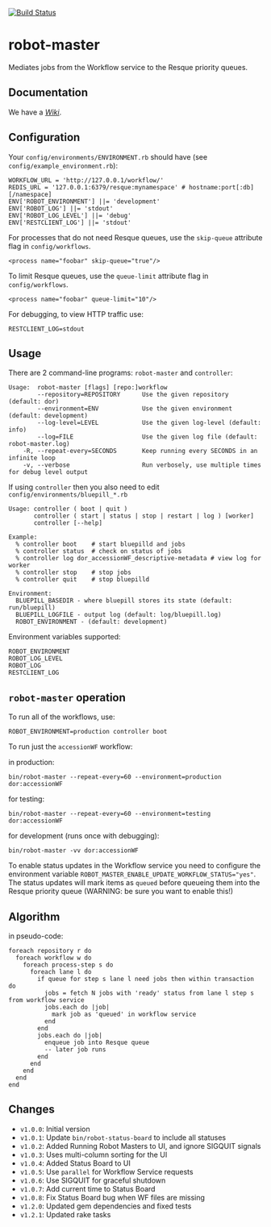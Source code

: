 [![Build Status](https://travis-ci.org/sul-dlss/robot-master.svg?branch=master)](https://travis-ci.org/sul-dlss/robot-master)

# robot-master

Mediates jobs from the Workflow service to the Resque priority queues.

## Documentation

We have a [*Wiki*](https://github.com/sul-dlss/robot-master/wiki).

## Configuration

Your `config/environments/ENVIRONMENT.rb` should have (see `config/example_environment.rb`):

    WORKFLOW_URL = 'http://127.0.0.1/workflow/'
    REDIS_URL = '127.0.0.1:6379/resque:mynamespace' # hostname:port[:db][/namespace]
    ENV['ROBOT_ENVIRONMENT'] ||= 'development'
    ENV['ROBOT_LOG'] ||= 'stdout'
    ENV['ROBOT_LOG_LEVEL'] ||= 'debug'
    ENV['RESTCLIENT_LOG'] ||= 'stdout'

For processes that do not need Resque queues, use the `skip-queue` attribute flag in `config/workflows`.

    <process name="foobar" skip-queue="true"/>

To limit Resque queues, use the `queue-limit` attribute flag in `config/workflows`.

    <process name="foobar" queue-limit="10"/>

For debugging, to view HTTP traffic use:

    RESTCLIENT_LOG=stdout

## Usage

There are 2 command-line programs: `robot-master` and `controller`:

    Usage:  robot-master [flags] [repo:]workflow
            --repository=REPOSITORY      Use the given repository (default: dor)
            --environment=ENV            Use the given environment (default: development)
            --log-level=LEVEL            Use the given log-level (default: info)
            --log=FILE                   Use the given log file (default: robot-master.log)
        -R, --repeat-every=SECONDS       Keep running every SECONDS in an infinite loop
        -v, --verbose                    Run verbosely, use multiple times for debug level output
      
   
If using `controller` then you also need to edit `config/environments/bluepill_*.rb`
     
    Usage: controller ( boot | quit )
           controller ( start | status | stop | restart | log ) [worker]
           controller [--help]

    Example:
      % controller boot    # start bluepilld and jobs
      % controller status  # check on status of jobs
      % controller log dor_accessionWF_descriptive-metadata # view log for worker
      % controller stop    # stop jobs
      % controller quit    # stop bluepilld

    Environment:
      BLUEPILL_BASEDIR - where bluepill stores its state (default: run/bluepill)
      BLUEPILL_LOGFILE - output log (default: log/bluepill.log)
      ROBOT_ENVIRONMENT - (default: development)
      
Environment variables supported:

    ROBOT_ENVIRONMENT
    ROBOT_LOG_LEVEL
    ROBOT_LOG
    RESTCLIENT_LOG
    
    
## `robot-master` operation

To run all of the workflows, use:

    ROBOT_ENVIRONMENT=production controller boot
    
To run just the `accessionWF` workflow:

in production:

    bin/robot-master --repeat-every=60 --environment=production dor:accessionWF
    
for testing:

    bin/robot-master --repeat-every=60 --environment=testing dor:accessionWF
  
for development (runs once with debugging):

    bin/robot-master -vv dor:accessionWF

To enable status updates in the Workflow service you need to configure the environment
variable `ROBOT_MASTER_ENABLE_UPDATE_WORKFLOW_STATUS="yes"`. The status updates will mark
items as `queued` before queueing them into the Resque priority queue (WARNING: be sure
you want to enable this!)

## Algorithm

in pseudo-code:

    foreach repository r do
      foreach workflow w do
        foreach process-step s do
          foreach lane l do
            if queue for step s lane l need jobs then within transaction do
              jobs = fetch N jobs with 'ready' status from lane l step s from workflow service 
              jobs.each do |job|
                mark job as 'queued' in workflow service
              end
            end
            jobs.each do |job|
              enqueue job into Resque queue
              -- later job runs
            end
          end
        end
      end
    end

## Changes

* `v1.0.0`: Initial version
* `v1.0.1`: Update `bin/robot-status-board` to include all statuses
* `v1.0.2`: Added Running Robot Masters to UI, and ignore SIGQUIT signals
* `v1.0.3`: Uses multi-column sorting for the UI
* `v1.0.4`: Added Status Board to UI
* `v1.0.5`: Use `parallel` for Workflow Service requests
* `v1.0.6`: Use SIGQUIT for graceful shutdown
* `v1.0.7`: Add current time to Status Board
* `v1.0.8`: Fix Status Board bug when WF files are missing
* `v1.2.0`: Updated gem dependencies and fixed tests
* `v1.2.1`: Updated rake tasks

